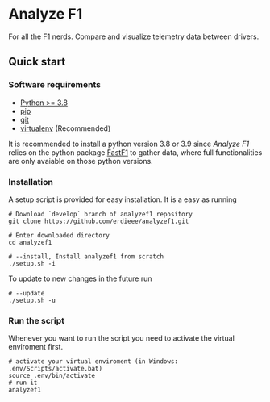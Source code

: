 # Analyze F1
For all the F1 nerds. Compare and visualize telemetry data between drivers.

## Quick start

### Software requirements

- [Python >= 3.8](http://docs.python-guide.org/en/latest/starting/installation/)
- [pip](https://pip.pypa.io/en/stable/installing/)
- [git](https://git-scm.com/book/en/v2/Getting-Started-Installing-Git)
- [virtualenv](https://virtualenv.pypa.io/en/stable/installation.html) (Recommended)

It is recommended to install a python version 3.8 or 3.9 since *Analyze F1* relies on the python package [FastF1](https://github.com/theOehrly/Fast-F1) to gather data, where full functionalities are only avaiable on those python versions.

### Installation
A setup script is provided for easy installation. It is a easy as running
```
# Download `develop` branch of analyzef1 repository
git clone https://github.com/erdieee/analyzef1.git

# Enter downloaded directory
cd analyzef1

# --install, Install analyzef1 from scratch
./setup.sh -i
```
To update to new changes in the future run
```
# --update
./setup.sh -u
```

### Run the script
Whenever you want to run the script you need to activate the virtual enviroment first.
```
# activate your virtual enviroment (in Windows: .env/Scripts/activate.bat)
source .env/bin/activate
# run it
analyzef1
```